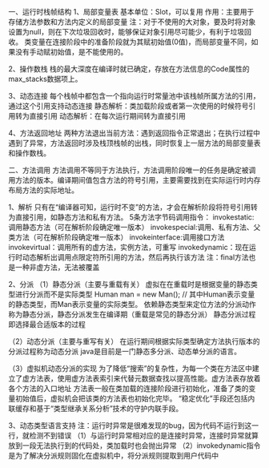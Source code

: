 一、运行时栈帧结构
1、局部变量表
基本单位：Slot，可以复用
作用：主要用于存储方法参数和方法内定义的局部变量
注：对于不使用的大对象，要及时将对象设置为null，则在下次垃圾回收时，能够保证对象引用尽可能少，有利于垃圾回收。
类变量在连接阶段中的准备阶段就为其赋初始值(0值)，而局部变量不同，如果没有手动赋初始值，是不能使用的。

2、操作数栈
栈的最大深度在编译时就已确定，存放在方法信息的Code属性的max_stacks数据项上。

3、动态连接
每个栈帧中都包含一个指向运行时常量池中该栈帧所属方法的引用，通过这个引用支持动态连接
静态解析：类加载阶段或者第一次使用的时候符号引用转为直接引用
动态解析：在每次运行期间转为直接引用

4、方法返回地址
两种方法退出当前方法：遇到返回指令正常退出；在执行过程中遇到了异常，方法返回时涉及栈顶栈帧的出栈，同时恢复上一层方法的局部变量表和操作数栈。

二、方法调用
方法调用不等同于方法执行，方法调用阶段唯一的任务是确定被调用方法的版本。编译期间值包含方法的符号引用，主要需要找到在实际运行时内存布局方法的实际地址。

1、解析
只有在“编译器可知，运行时不变”的方法，才会在解析阶段将符号引用转为直接引用，如静态方法和私有方法。
5条方法字节码调用指令：
invokestatic:调用静态方法（可在解析阶段确定唯一版本）
invokespecial:调用<init>、私有方法、父类方法（可在解析阶段确定唯一版本）
invokeinterface:调用接口方法
invokevirtual：调用所有的虚方法，实例方法，可重写
invokedynamic：现在运行时动态解析出调用点限定符所引用的方法，然后再执行该方法
注：final方法也是一种非虚方法，无法被覆盖

2、分派
（1）静态分派（主要与重载有关）
虚拟在在重载时是根据变量的静态类型进行分派而不是实际类型
Human man = new Man(); // 其中Human表示变量的静态类型，而Man表示变量的实际类型。
依赖静态类型来定位方法的分派动作称为静态分派，静态分派发生在编译期（重载是常见的静态分派）
静态分派过程即选择最合适版本的过程

（2）动态分派（主要与重写有关）
在运行期间根据实际类型确定方法执行版本的分派过程称为动态分派
java是目前是一门静态多分派、动态单分派的语言。

（3）虚拟机动态分派的实现
为了降低“搜索”的复杂性，为每一个类在方法区中建立了虚方法表，使用虚方法表索引来代替元数据查找以提高性能。虚方法表存放着各个方法的入口地址
方法表一般在类加载的连接阶段进行初始化，准备了类的变量初始值后，虚拟机会把该类的方法表也初始化完毕。
“稳定优化”手段还包括内联缓存和基于“类型继承关系分析”技术的守护内联手段。

3、动态类型语言支持
注：运行时异常是很难发现的bug，因为代码不运行到这一行，就检测不到错误
（1）与运行时异常相对应的是连接时异常，连接时异常就算放到一段无法执行到的代码处，类加载时也会抛出异常
（2）invokedynamic指令是为了解决分派规则固化在虚拟机中，将分派规则提取到用户代码中
